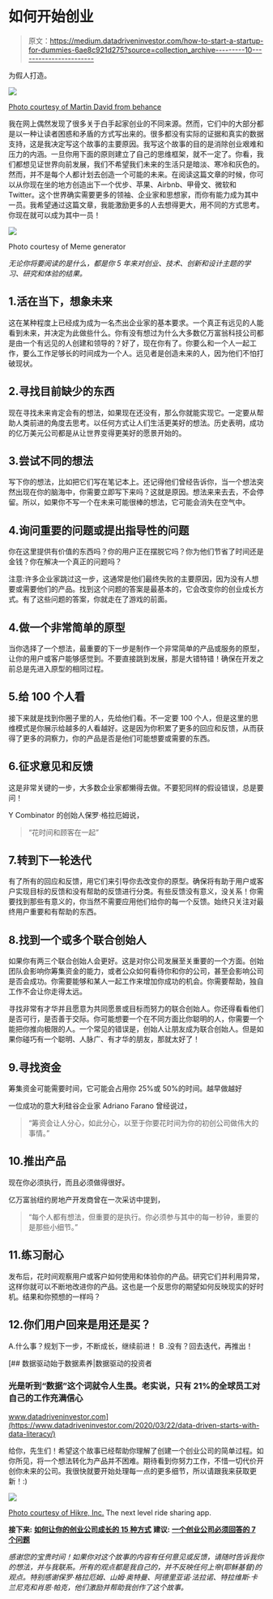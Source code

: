 # 如何开始创业

> 原文：<https://medium.datadriveninvestor.com/how-to-start-a-startup-for-dummies-6ae8c921d275?source=collection_archive---------10----------------------->

为假人打造。

![](img/b9339c0b1b9eabdbc7b27e7d4b840040.png)

[Photo courtesy of Martin David from behance](https://www.behance.net/srioz)

我在网上偶然发现了很多关于白手起家创业的不同来源。然而，它们中的大部分都是以一种让读者困惑和矛盾的方式写出来的。很多都没有实际的证据和真实的数据支持，这是我决定写这个故事的主要原因。我写这个故事的目的是消除创业艰难和压力的内涵。一旦你用下面的原则建立了自己的思维框架，就不一定了。你看，我们都想见证世界向前发展，我们不希望我们未来的生活只是暗淡、寒冷和灰色的。然而，并不是每个人都计划去创造一个可能的未来。在阅读这篇文章的时候，你可以从你现在坐的地方创造出下一个优步、苹果、Airbnb、甲骨文、微软和 Twitter。这个世界确实需要更多的领袖、企业家和思想家，而你有能力成为其中一员。我希望通过这篇文章，我能激励更多的人去想得更大，用不同的方式思考。你现在就可以成为其中一员！

![](img/de4fed1145a2bb299ed810e5cb291a0f.png)

Photo courtesy of Meme generator

*无论你将要阅读的是什么，都是你 5 年来对创业、技术、创新和设计主题的学习、研究和体验的结果。*

## 1.活在当下，想象未来

这在某种程度上已经成为成为一名杰出企业家的基本要求。一个真正有远见的人能看到未来，并决定为此做些什么。你有没有想过为什么大多数亿万富翁科技公司都是由一个有远见的人创建和领导的？好了，现在你有了。你要么和一个人一起工作，要么工作足够长的时间成为一个人。远见者是创造未来的人，因为他们不怕打破现状。

## 2.寻找目前缺少的东西

现在寻找未来肯定会有的想法，如果现在还没有，那么你就能实现它。一定要从帮助人类前进的角度去思考。以任何方式让人们生活更美好的想法。历史表明，成功的亿万美元公司都是从让世界变得更美好的愿景开始的。

## 3.尝试不同的想法

写下你的想法，比如把它们写在笔记本上。还记得他们曾经告诉你，当一个想法突然出现在你的脑海中，你需要立即写下来吗？这就是原因。想法来来去去，不会停留。所以，如果你不写一个在未来可能很棒的想法，它可能会消失在空气中。

## 4.询问重要的问题或提出指导性的问题

你在这里提供有价值的东西吗？你的用户正在摆脱它吗？你为他们节省了时间还是金钱？你在解决一个真正的问题吗？

注意:许多企业家跳过这一步，这通常是他们最终失败的主要原因，因为没有人想要或需要他们的产品。找到这个问题的答案是最基本的，它会改变你的创业成长方式。有了这些问题的答案，你就走在了游戏的前面。

## 4.做一个非常简单的原型

当你选择了一个想法，最重要的下一步是制作一个非常简单的产品或服务的原型，让你的用户或客户能够感觉到。不要直接跳到发展，那是大错特错！确保在开发之前总是先进入原型的相同过程。

## 5.给 100 个人看

接下来就是找到你圈子里的人，先给他们看。不一定要 100 个人，但是这里的思维模式是你展示给越多的人看越好。这是因为你积累了更多的回应和反馈，从而获得了更多的洞察力，你的产品是否是他们可能想要或需要的东西。

## 6.征求意见和反馈

这是非常关键的一步，大多数企业家都懒得去做。不要犯同样的假设错误，总是要问！

Y Combinator 的创始人保罗·格拉厄姆说，

> “花时间和顾客在一起”

## 7.转到下一轮迭代

有了所有的回应和反馈，用它们来引导你去改变你的原型。确保将有助于用户或客户实现目标的反馈和没有帮助的反馈进行分类。有些反馈没有意义，没关系！你需要找到那些有意义的，你当然不需要应用他们给你的每一个反馈。始终只关注对最终用户重要和有帮助的东西。

## 8.找到一个或多个联合创始人

如果你有两三个联合创始人会更好。这是对你公司发展至关重要的一个方面。创始团队会影响你筹集资金的能力，或者公众如何看待你和你的公司，甚至会影响公司是否会成功。你需要能够和某人一起工作来增加你成功的机会。你需要帮助，独自工作不会让你走得太远。

寻找非常有才华并且愿意为共同愿景或目标而努力的联合创始人。你还得看看他们是否可行，是否善于交际。你可能想要一个在不同方面比你聪明的人，你需要一个能把你推向极限的人。一个常见的错误是，创始人让朋友成为联合创始人。但是如果你碰巧有一个聪明、人脉广、有才华的朋友，那就太好了！

## 9.寻找资金

筹集资金可能需要时间，它可能会占用你 25%或 50%的时间。越早做越好

一位成功的意大利硅谷企业家 Adriano Farano 曾经说过，

> “筹资会让人分心，如此分心，以至于你要花时间为你的初创公司做伟大的事情。”

## 10.推出产品

现在你必须执行，而且必须做得很好。

亿万富翁纽约房地产开发商曾在一次采访中提到，

> “每个人都有想法，但重要的是执行。你必须参与其中的每一秒钟，重要的是那些小细节。”

## 11.练习耐心

发布后，花时间观察用户或客户如何使用和体验你的产品。研究它们并利用异常，这样你就可以不断地改进你的产品。这也是一个反思你的期望如何反映现实的好时机。结果和你预想的一样吗？

## 12.你们用户回来是用还是买？

A.什么事？规划下一步，不断成长，继续前进！
B .没有？回去迭代，再推出！

[](https://www.datadriveninvestor.com/2020/03/22/data-driven-starts-with-data-literacy/) [## 数据驱动始于数据素养|数据驱动的投资者

### 光是听到“数据”这个词就令人生畏。老实说，只有 21%的全球员工对自己的工作充满信心

www.datadriveninvestor.com](https://www.datadriveninvestor.com/2020/03/22/data-driven-starts-with-data-literacy/) 

给你，先生们！希望这个故事已经帮助你理解了创建一个创业公司的简单过程。如你所见，将一个想法转化为产品并不困难。期待看到你努力工作，不惜一切代价开创你未来的公司。我很快就要开始处理每一点的更多细节，所以请跟我来获取更新！:)

![](img/d19d9f95528bebd3ddd74203fceb7b80.png)

[Photo courtesy of Hikre, Inc.](http://www.hikre.com) The next level ride sharing app.

**接下来:** [**如何让你的创业公司成长的 15 种方式**](https://medium.com/swlh/heres-how-to-grow-your-startup-7f74d5a3a14d) **建议:** [**一个创业公司必须回答的 7 个问题**](https://medium.com/swlh/7-questions-every-startup-must-answer-9bfc4d761f7c)

*感谢您的宝贵时间！如果你对这个故事的内容有任何意见或反馈，请随时告诉我你的想法，并与我联系。所有的观点都是我自己的，并不反映任何上帝(耶稣基督)的观点。特别感谢保罗·格拉厄姆、山姆·奥特曼、阿德里亚诺·法拉诺、特拉维斯·卡兰尼克和肖恩·帕克，他们激励并帮助我创作了这个故事。*